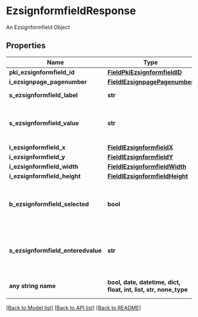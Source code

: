 # EzsignformfieldResponse

An Ezsignformfield Object

## Properties
Name | Type | Description | Notes
------------ | ------------- | ------------- | -------------
**pki_ezsignformfield_id** | [**FieldPkiEzsignformfieldID**](FieldPkiEzsignformfieldID.md) |  | 
**i_ezsignpage_pagenumber** | [**FieldIEzsignpagePagenumber**](FieldIEzsignpagePagenumber.md) |  | 
**s_ezsignformfield_label** | **str** | The Label for the Ezsignformfield | 
**s_ezsignformfield_value** | **str** | The value for the Ezsignformfield  This can only be set if eEzsignformfieldgroupType is Checkbox or Radio | 
**i_ezsignformfield_x** | [**FieldIEzsignformfieldX**](FieldIEzsignformfieldX.md) |  | 
**i_ezsignformfield_y** | [**FieldIEzsignformfieldY**](FieldIEzsignformfieldY.md) |  | 
**i_ezsignformfield_width** | [**FieldIEzsignformfieldWidth**](FieldIEzsignformfieldWidth.md) |  | 
**i_ezsignformfield_height** | [**FieldIEzsignformfieldHeight**](FieldIEzsignformfieldHeight.md) |  | 
**b_ezsignformfield_selected** | **bool** | Whether the Ezsignformfield is selected or not by default.  This can only be set if eEzsignformfieldgroupType is **Checkbox** or **Radio** | [optional] 
**s_ezsignformfield_enteredvalue** | **str** | This is the value enterred for the Ezsignformfield  This can only be set if eEzsignformfieldgroupType is **Dropdown**, **Text** or **Textarea** | [optional] 
**any string name** | **bool, date, datetime, dict, float, int, list, str, none_type** | any string name can be used but the value must be the correct type | [optional]

[[Back to Model list]](../README.md#documentation-for-models) [[Back to API list]](../README.md#documentation-for-api-endpoints) [[Back to README]](../README.md)


